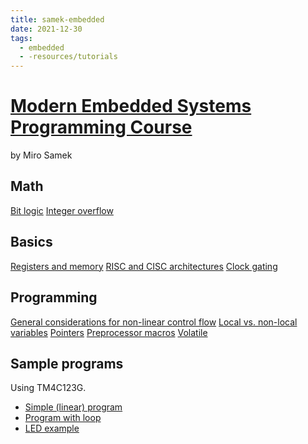 ```yaml
---
title: samek-embedded
date: 2021-12-30
tags:
  - embedded
  - -resources/tutorials
---
```


# [Modern Embedded Systems Programming Course](https://www.youtube.com/playlist?list=PLPW8O6W-1chwyTzI3BHwBLbGQoPFxPAPM)
by Miro Samek

## Math
[Bit logic](embedded/bit-logic.md)
[Integer overflow](embedded/integer-overflow.md)

## Basics
[Registers and memory](embedded/registers-memory.md)
[RISC and CISC architectures](embedded/risc-cisc.md)
[Clock gating](embedded/clock-gating.md)

## Programming
[General considerations for non-linear control flow](embedded/nonlinear-control-flow.md)
[Local vs. non-local variables](embedded/local-vs-nonlocal-variables.md)
[Pointers](embedded/pointers.md)
[Preprocessor macros](embedded/preprocessor-macros.md)
[Volatile](embedded/volatile.md)

## Sample programs
Using TM4C123G.
* [Simple (linear) program](embedded/simple-program.md)
* [Program with loop](embedded/program-with-loop.md)
* [LED example](embedded/led-example.md)

